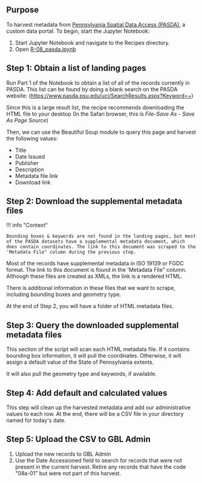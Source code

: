 ## Purpose 

To harvest metadata from [Pennsylvania Spatial Data Access (PASDA)](https://www.pasda.psu.edu), a custom data portal. To begin, start the Jupyter Notebook:

1. Start Jupyter Notebook and navigate to the Recipes directory.
2. Open [R-08_pasda.ipynb](https://github.com/geobtaa/harvesting-guide/blob/main/recipes/R-08_08a-01_pasda)


## Step 1: Obtain a list of landing pages

Run Part 1 of the Notebook to obtain a list of all of the records currently in PASDA. This list can be found by doing a blank search on the PASDA website: (https://www.pasda.psu.edu/uci/SearchResults.aspx?Keyword=+)

Since this is a large result list, the recipe recommends downloading the HTML file to your desktop (In the Safari browser, this is *File-Save As - Save As Page Source*)

Then, we can use the Beautiful Soup module to query this page and harvest the following values:

* Title
* Date Issued
* Publisher
* Description
* Metadata file link
* Download link


## Step 2: Download the supplemental metadata files

!!! info "Context"
	
	Bounding boxes & keywords are not found in the landing pages, but most of the PASDA datasets have a supplemental metadata document, which does contain coordinates. The link to this document was scraped to the 'Metadata File" column during the previous step.

Most of the records have supplemental metadata in ISO 19139 or FGDC format. The link to this document is found in the 'Metadata File" column. Although these files are created as XMLs, the link is a rendered HTML.

There is additional information in these files that we want to scrape, including bounding boxes and geometry type.

At the end of Step 2, you will have a folder of HTML metadata files.
  
## Step 3: Query the downloaded supplemental metadata files

This section of the script will scan each HTML metadata file. If it contains bounding box information, it will pull the coordinates. Otherwise, it will assign a default value of the State of Pennsylvania extents.

It will also pull the geometry type and keywords, if available.


## Step 4: Add default and calculated values

This step will clean up the harvested metadata and add our administrative values to each row.  At the end, there will be a CSV file in your directory named for today's date.

## Step 5: Upload the CSV to GBL Admin

1. Upload the new records to GBL Admin
2. Use the Date Accessioned field to search for records that were not present in the current harvest. Retire any records that have the code "08a-01" but were not part of this harvest.